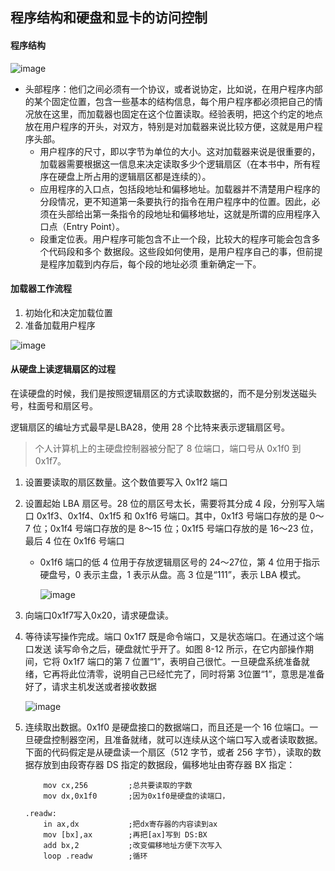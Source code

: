 ## 程序结构和硬盘和显卡的访问控制

#### 程序结构

![image](https://ws4.sinaimg.cn/large/005wgNfbgy1g0xw7m1jodj30ki09dgm7.jpg)

- 头部程序：他们之间必须有一个协议，或者说协定，比如说，在用户程序内部的某个固定位置，包含一些基本的结构信息，每个用户程序都必须把自己的情况放在这里，而加载器也固定在这个位置读取。经验表明，把这个约定的地点放在用户程序的开头，对双方，特别是对加载器来说比较方便，这就是用户程序头部。
  - 用户程序的尺寸，即以字节为单位的大小。这对加载器来说是很重要的，加载器需要根据这一信息来决定读取多少个逻辑扇区（在本书中，所有程序在硬盘上所占用的逻辑扇区都是连续的）。
  - 应用程序的入口点，包括段地址和偏移地址。加载器并不清楚用户程序的分段情况，更不知道第一条要执行的指令在用户程序中的位置。因此，必须在头部给出第一条指令的段地址和偏移地址，这就是所谓的应用程序入口点（Entry Point）。
  - 段重定位表。用户程序可能包含不止一个段，比较大的程序可能会包含多个代码段和多个
    数据段。这些段如何使用，是用户程序自己的事，但前提是程序加载到内存后，每个段的地址必须
    重新确定一下。







#### 加载器工作流程

1. 初始化和决定加载位置
2. 准备加载用户程序

![image](https://ws1.sinaimg.cn/large/005wgNfbgy1g0xxuu0602j30al0ftt9d.jpg)



#### 从硬盘上读逻辑扇区的过程

在读硬盘的时候，我们是按照逻辑扇区的方式读取数据的，而不是分别发送磁头号，柱面号和扇区号。

逻辑扇区的编址方式最早是LBA28，使用 28 个比特来表示逻辑扇区号。

> 个人计算机上的主硬盘控制器被分配了 8 位端口，端口号从 0x1f0 到 0x1f7。

1. 设置要读取的扇区数量。这个数值要写入 0x1f2 端口

2. 设置起始 LBA 扇区号。28 位的扇区号太长，需要将其分成 4 段，分别写入端口 0x1f3、0x1f4、0x1f5 和 0x1f6 号端口。其中，0x1f3 号端口存放的是 0～7 位；0x1f4 号端口存放的是 8～15 位；0x1f5 号端口存放的是 16～23 位，最后 4 位在 0x1f6 号端口

    - 0x1f6 端口的低 4 位用于存放逻辑扇区号的 24～27位，第 4 位用于指示硬盘号，0 表示主盘，1 表示从盘。高 3 位是“111”，表示 LBA 模式。

        ![image](https://ws3.sinaimg.cn/large/005wgNfbgy1g0uhnkad27j30h708gglx.jpg)

3. 向端口0x1f7写入0x20，请求硬盘读。

4. 等待读写操作完成。端口 0x1f7 既是命令端口，又是状态端口。在通过这个端口发送
    读写命令之后，硬盘就忙乎开了。如图 8-12 所示，在它内部操作期间，它将 0x1f7 端口的第 7 位置“1”，表明自己很忙。一旦硬盘系统准备就绪，它再将此位清零，说明自己已经忙完了，同时将第 3位置“1”，意思是准备好了，请求主机发送或者接收数据

    ![image](https://wx2.sinaimg.cn/large/005wgNfbgy1g0uhqwyb95j30hv08tq3l.jpg)

5. 连续取出数据。0x1f0 是硬盘接口的数据端口，而且还是一个 16 位端口。一旦硬盘控制器空闲，且准备就绪，就可以连续从这个端口写入或者读取数据。下面的代码假定是从硬盘读一个扇区（512 字节，或者 256 字节），读取的数据存放到由段寄存器 DS 指定的数据段，偏移地址由寄存器 BX 指定：

     ```assembly
         mov cx,256 		;总共要读取的字数
         mov dx,0x1f0		;因为0x1f0是硬盘的读端口，
     ```
     ```assembly
     .readw:
         in ax,dx			;把dx寄存器的内容读到ax
         mov [bx],ax		;再把[ax]写到 DS:BX
         add bx,2			;改变偏移地址方便下次写入
         loop .readw		;循环
     ```

​    

#### 